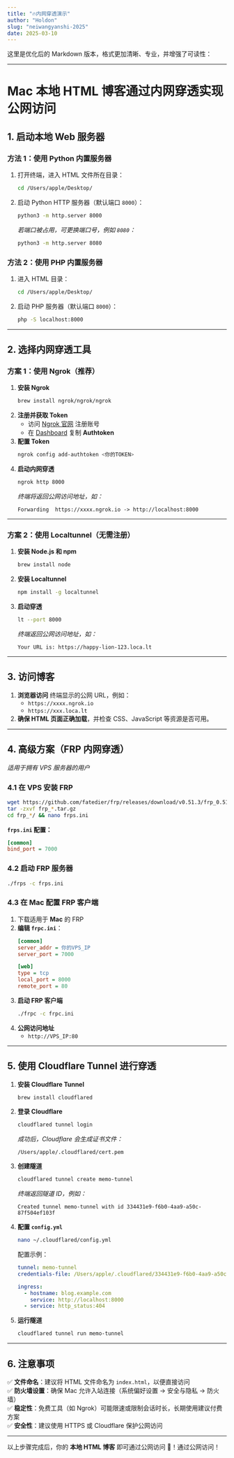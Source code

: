 ```yaml
---
title: "🔥内网穿透演示"
author: "Holdon"
slug: "neiwangyanshi-2025"
date: 2025-03-10
---
```


这里是优化后的 Markdown 版本，格式更加清晰、专业，并增强了可读性：  

---
# **Mac 本地 HTML 博客通过内网穿透实现公网访问**
## **1. 启动本地 Web 服务器**
### **方法 1：使用 Python 内置服务器**
1. 打开终端，进入 HTML 文件所在目录：
   ```bash
   cd /Users/apple/Desktop/
   ```
2. 启动 Python HTTP 服务器（默认端口 `8000`）：
   ```bash
   python3 -m http.server 8000
   ```
   *若端口被占用，可更换端口号，例如 `8080`：*
   ```bash
   python3 -m http.server 8080
   ```

### **方法 2：使用 PHP 内置服务器**
1. 进入 HTML 目录：
   ```bash
   cd /Users/apple/Desktop/
   ```
2. 启动 PHP 服务器（默认端口 `8000`）：
   ```bash
   php -S localhost:8000
   ```

---

## **2. 选择内网穿透工具**
### **方案 1：使用 Ngrok（推荐）**
1. **安装 Ngrok**
   ```bash
   brew install ngrok/ngrok/ngrok
   ```
2. **注册并获取 Token**
   - 访问 [Ngrok 官网](https://ngrok.com/) 注册账号
   - 在 [Dashboard](https://dashboard.ngrok.com/get-started/your-authtoken) 复制 **Authtoken**
3. **配置 Token**
   ```bash
   ngrok config add-authtoken <你的TOKEN>
   ```
4. **启动内网穿透**
   ```bash
   ngrok http 8000
   ```
   *终端将返回公网访问地址，如：*  
   ```
   Forwarding  https://xxxx.ngrok.io -> http://localhost:8000
   ```

---

### **方案 2：使用 Localtunnel（无需注册）**
1. **安装 Node.js 和 npm**
   ```bash
   brew install node
   ```
2. **安装 Localtunnel**
   ```bash
   npm install -g localtunnel
   ```
3. **启动穿透**
   ```bash
   lt --port 8000
   ```
   *终端返回公网访问地址，如：*  
   ```
   Your URL is: https://happy-lion-123.loca.lt
   ```

---

## **3. 访问博客**
1. **浏览器访问** 终端显示的公网 URL，例如：
   - `https://xxxx.ngrok.io`
   - `https://xxx.loca.lt`
2. **确保 HTML 页面正确加载**，并检查 CSS、JavaScript 等资源是否可用。

---

## **4. 高级方案（FRP 内网穿透）**
*适用于拥有 VPS 服务器的用户*

### **4.1 在 VPS 安装 FRP**
```bash
wget https://github.com/fatedier/frp/releases/download/v0.51.3/frp_0.51.3_linux_amd64.tar.gz
tar -zxvf frp_*.tar.gz
cd frp_*/ && nano frps.ini
```
**`frps.ini` 配置：**
```ini
[common]
bind_port = 7000
```

### **4.2 启动 FRP 服务器**
```bash
./frps -c frps.ini
```

### **4.3 在 Mac 配置 FRP 客户端**
1. 下载适用于 **Mac** 的 FRP  
2. **编辑 `frpc.ini`**：
   ```ini
   [common]
   server_addr = 你的VPS_IP
   server_port = 7000

   [web]
   type = tcp
   local_port = 8000
   remote_port = 80
   ```
3. **启动 FRP 客户端**
   ```bash
   ./frpc -c frpc.ini
   ```
4. **公网访问地址**
   - `http://VPS_IP:80`

---

## **5. 使用 Cloudflare Tunnel 进行穿透**
1. **安装 Cloudflare Tunnel**
   ```bash
   brew install cloudflared
   ```
2. **登录 Cloudflare**
   ```bash
   cloudflared tunnel login
   ```
   *成功后，Cloudflare 会生成证书文件：*
   ```
   /Users/apple/.cloudflared/cert.pem
   ```
3. **创建隧道**
   ```bash
   cloudflared tunnel create memo-tunnel
   ```
   *终端返回隧道 ID，例如：*
   ```
   Created tunnel memo-tunnel with id 334431e9-f6b0-4aa9-a50c-87f504ef103f
   ```
4. **配置 `config.yml`**
   ```bash
   nano ~/.cloudflared/config.yml
   ```
   配置示例：
   ```yaml
   tunnel: memo-tunnel
   credentials-file: /Users/apple/.cloudflared/334431e9-f6b0-4aa9-a50c-87f504ef103f.json

   ingress:
     - hostname: blog.example.com
       service: http://localhost:8000
     - service: http_status:404
   ```
5. **运行隧道**
   ```bash
   cloudflared tunnel run memo-tunnel
   ```

---

## **6. 注意事项**
✅ **文件命名**：建议将 HTML 文件命名为 `index.html`，以便直接访问  
✅ **防火墙设置**：确保 Mac 允许入站连接（系统偏好设置 → 安全与隐私 → 防火墙）  
✅ **稳定性**：免费工具（如 Ngrok）可能限速或限制会话时长，长期使用建议付费方案  
✅ **安全性**：建议使用 HTTPS 或 Cloudflare 保护公网访问  

---

以上步骤完成后，你的 **本地 HTML 博客** 即可通过公网访问 🎉！通过公网访问！